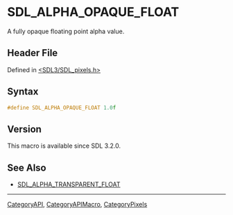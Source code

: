 # SDL_ALPHA_OPAQUE_FLOAT

A fully opaque floating point alpha value.

## Header File

Defined in [<SDL3/SDL_pixels.h>](https://github.com/libsdl-org/SDL/blob/main/include/SDL3/SDL_pixels.h)

## Syntax

```c
#define SDL_ALPHA_OPAQUE_FLOAT 1.0f
```

## Version

This macro is available since SDL 3.2.0.

## See Also

- [SDL_ALPHA_TRANSPARENT_FLOAT](SDL_ALPHA_TRANSPARENT_FLOAT)






----
[CategoryAPI](CategoryAPI), [CategoryAPIMacro](CategoryAPIMacro), [CategoryPixels](CategoryPixels)

